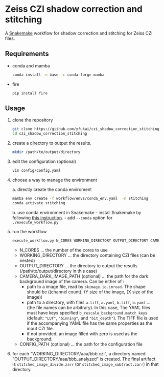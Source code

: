 # Zeiss CZI shadow correction and stitching

A [Snakemake](https://snakemake.readthedocs.io) workflow for shadow correction and stitching for Zeiss CZI files.

## Requirements
- conda and mamba
    ```bash
    conda install -n base -c conda-forge mamba
    ```
- fire
    ```
    pip install fire
    ```

## Usage
1. clone the repository 
    ```bash
    git clone https://github.com/yfukai/czi_shadow_correction_stitching
    cd czi_shadow_correction_stitching
    ```
2. create a directory to output the results.
    ```bash
    mkdir /path/to/output/directory
    ```
3. edit the configuration (optional)
    ```bash
    vim config/config.yaml
    ```
4. choose a way to manage the environment

    a. directly create the conda enviroment
    ```bash
    mamba env create -f workflow/envs/conda_env.yaml  -n stitching
    conda activate stitching
    ```
       
    b. use conda environment in Snakemake 
        - install Snakemake by following [this instruction](https://snakemake.readthedocs.io/en/stable/getting_started/installation.html).
        - add `--conda` option for `./execute_workflow.py`

5. run the workflow
    ```bash
    execute_workflow.py N_CORES WORKING_DIRECTORY OUTPUT_DIRECTORY CAMERA_DARK_IMAGE_PATH --config CONFIG_PATH
    ```
    - N_CORES ... the number of the cores to use
    - WORKING_DIRECTORY ... the directory containing CZI files (can be nested)
    - OUTPUT_DIRECTORY ... the directory to output the results (/path/to/output/directory in this case)
    - CAMERA_DARK_IMAGE_PATH (optional) ... the path for the dark background image of the camera. Can be either of :
      - path to a image file, read by `skimage.io.imread`. The shape should be ((channel count), (Y size of the image, (X size of the image))
      - path to a directory, with files `a.tiff`, `a.yaml`, `b.tiff`, `b.yaml` ... (the file names can be arbitrary).
        In this case, The YAML files must have keys specified `b_rescale_background.match_keys` (default: `"LUT"`, `"binning"`, and `"bit_depth"`). 
        The TIFF file is used if the accompanying YAML file has the same properties as the input CZI file.
      - if not provided, an image filled with zero is used as the background.
    - CONFIG_PATH (optional) ... the path for the configuration file

6. for each "WORKING_DIRECTORY/aaa/bbb.czi", a directory named "OUTPUT_DIRECTORY/aaa/bbb_analyzed" is created.
   The final artifact is `stitched_image_divide.zarr` (or `stitched_image_subtract.zarr`) in that directory.
